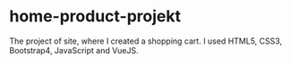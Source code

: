 # home-product-projekt
The project of site, where I created a shopping cart. I used HTML5, CSS3, Bootstrap4, JavaScript and VueJS.
